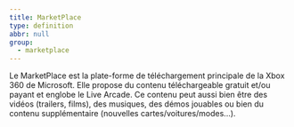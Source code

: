 ```yaml
---
title: MarketPlace
type: definition
abbr: null
group:
  - marketplace
---
```

Le MarketPlace est la plate-forme de téléchargement principale de la Xbox 360 de Microsoft. Elle propose du contenu téléchargeable gratuit et/ou payant et englobe le Live Arcade. Ce contenu peut aussi bien être des vidéos (trailers, films), des musiques, des démos jouables ou bien du contenu supplémentaire (nouvelles cartes/voitures/modes...).
